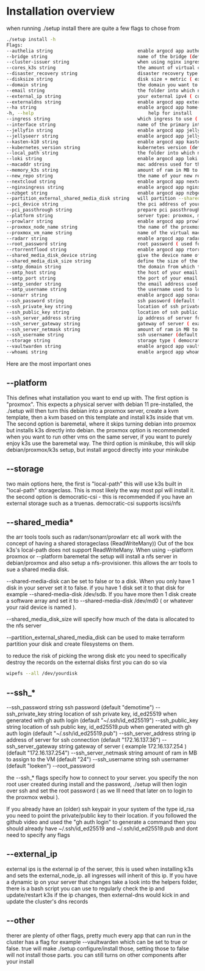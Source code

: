 # Installation overview

when running ./setup install there are quite a few flags to chose from

```bash
./setup install -h
Flags:
--authelia string                               enable argocd app authelia (default "false")
--bridge string                                 name of the bridge (default "vmbr0")
--cluster-issuer string                         when using nginx ingress, select cluster issuer ( staging / prod ) (default "staging")
--cores_k3s string                              the amount of virtual cores to pass to the k3s vm (default "10")
--disaster_recovery string                      disaster recovery type (default "k10")
--disksize string                               disk size + metric ( example: 100G ) (default "100G")
--domain string                                 the domain you want to use
--email string                                  the folder into which new_repo will be cloned into
--external_ip string                            your external ipv4 ( curl -4 ifconfig.co ) (default "1.2.3.4")
--externaldns string                            enable argocd app external-dns (default "false")
--ha string                                     enable argocd app home-assistant (default "false")
-h, --help                                          help for install
--ingress string                                which ingress to use ( nginx/cloudflaretunnel ) (default "cloudflaretunnel")
--interface string                              name of the primary interface (default "enp3s0")
--jellyfin string                               enable argocd app jellyfin (default "false")
--jellyseerr string                             enable argocd app jellyseerr (default "false")
--kasten-k10 string                             enable argocd app kasten-k10 (default "false")
--kubernetes_version string                     kubernetes version (default "v1.25.6+k3s1")
--local_path string                             the folder into which new_repo will be cloned into
--loki string                                   enable argocd app loki (default "false")
--macaddr string                                mac address used for the k3s vm (default "6E:1F:26:B6:DF:20")
--memory_k3s string                             amount of ram in MB to assign to the VM  (default "28672")
--new_repo string                               the name of your new repo
--nextcloud string                              enable argocd app nextcloud (default "false")
--nginxingress string                           enable argocd app nginx-ingress (default "false")
--nzbget string                                 enable argocd app nzbget (default "false")
--partition_external_shared_media_disk string   will partition --shared-media-disk-device (default "false")
--pci_device string                             the pci address of your gpu ( lspci |grep VGA ) (default "0000:02:00.0")
--pci_passthrough string                        prepare pci passthrough (default "intel")
--platform string                               server type: proxmox, minikube, baremetal (default "proxmox")
--prowlarr string                               enable argocd app prowlarr (default "false")
--proxmox_node_name string                      the name of the proxmox node ( hostname ) (default "beelink-sei12")
--proxmox_vm_name string                        name of the virtual machine in proxmox (default "k3s-beelink-01")
--radarr string                                 enable argocd app radarr (default "false")
--root_password string                          root password ( used for login to proxmox ) (default "topsecure")
--rtorrentflood string                          enable argocd app rtorrent-flood (default "false")
--shared_media_disk_device string               give the device name of your external shared media disk (default "sda")
--shared_media_disk_size string                 define the size of the shared media disk (default "100Gi")
--smtp_domain string                            the domain from which the email is sent from (default "example.com")
--smtp_host string                              the host of your email server (default "mail.example.com")
--smtp_port string                              the port of your email server (default "587")
--smtp_sender string                            the email address used to send emails (default "homelab@example.com")
--smtp_username string                          the username used to login to your email (default "homelab@example.com")
--sonarr string                                 enable argocd app sonarr (default "false")
--ssh_password string                           ssh password (default "demotime")
--ssh_private_key string                        location of ssh private key, id_ed25519 when generated with gh auth login (default "~/.ssh/id_ed25519")
--ssh_public_key string                         location of ssh public key, id_ed25519.pub when generated with gh auth login (default "~/.ssh/id_ed25519.pub")
--ssh_server_address string                     ip address of server for ssh connection (default "172.16.137.36")
--ssh_server_gateway string                     gateway of server ( example 172.16.137.254 ) (default "172.16.137.254")
--ssh_server_netmask string                     amount of ram in MB to assign to the VM  (default "24")
--ssh_username string                           ssh usernamer (default "loeken")
--storage string                                storage type ( democratic-csi, local-path, ceph ) (default "local-path")
--vaultwarden string                            enable argocd app vaultwarden (default "false")
--whoami string                                 enable argocd app whoami (default "true")
```


Here are the most important ones

## --platform

This defines what installation you want to end up with. The first option is "proxmox". This expects a physical server with debian 11 pre-installed, the ./setup will then turn this debian into a proxmox server, create a kvm template, then a kvm based on this template and install k3s inside that vm. The second option is baremetal, where it skips turning debian into proxmox but installs k3s directly into debian. the proxmox option is recommended when you want to run other vms on the same server, if you want to purely enjoy k3s use the baremetal way. The third option is minikube, this will skip debian/proxmox/k3s setup, but install argocd directly into your minikube

## --storage
two main options here, the first is "local-path" this will use k3s built in "local-path" storageclass. This is most likely the way most ppl will install it. the second option is democratic-csi - this is recommended if you have an external storage such as a truenas. democratic-csi supports iscsi/nfs

## --shared_media*

the arr tools tools such as radarr/sonarr/prowlarr etc all work with the concept of having a shared storageclass (ReadWriteMany)) Out of the box k3s's local-path does not support ReadWriteMany. When using --platform proxmox or --platform baremetal the setup will install a nfs server in debian/proxmox and also setup a nfs-provisioner. this allows the arr tools to sue a shared media disk.

--shared-media-disk can be set to false or to a disk. When you only have 1 disk in your server set it to false. if you have 1 disk set it to that disk for example --shared-media-disk /dev/sdb. If you have more then 1 disk create a software array and set it to --shared-media-disk /dev/md0 ( or whatever your raid device is named ).

--shared_media_disk_size will specify how much of the data is allocated to the nfs server

--partition_external_shared_media_disk can be used to make terraform partition your disk and create filesystems on them.

to reduce the risk of picking the wrong disk etc you need to specifically destroy the records on the external disks first you can do so via
```bash
wipefs --all /dev/yourdisk
```

## --ssh_*

--ssh_password string                           ssh password (default "demotime")
--ssh_private_key string                        location of ssh private key, id_ed25519 when generated with gh auth login (default "~/.ssh/id_ed25519")
--ssh_public_key string                         location of ssh public key, id_ed25519.pub when generated with gh auth login (default "~/.ssh/id_ed25519.pub")
--ssh_server_address string                     ip address of server for ssh connection (default "172.16.137.36")
--ssh_server_gateway string                     gateway of server ( example 172.16.137.254 ) (default "172.16.137.254")
--ssh_server_netmask string                     amount of ram in MB to assign to the VM  (default "24")
--ssh_username string                           ssh usernamer (default "loeken")
--root_password

the --ssh_* flags specify how to connect to your server. you specify the non root user created during install and the password, ./setup will then login over ssh and set the root password ( as we lll need that later on to login to the proxmox webui ).

If you already have an (older) ssh keypair in your system of the type id_rsa you need to point the private/public key to their location. if you followed the github video and used the "gh auth login" to generate a command then you should already have ~/.ssh/id_ed25519 and ~/.ssh/id_ed25519.pub and dont need to specify any flags

## --external_ip 

external ips is the external ip of the server, this is used when installing k3s and sets the external_node_ip. all ingresses will inherit of this ip. If you have a dynamic ip on your server that changes take a look into the helpers folder, there is a bash script you can use to regularly check the ip and update/restart k3s if the ip changes, then external-dns would kick in and update the cluster's dns records

## --other
therer are plenty of other flags, pretty much every app that can run in the cluster has a flag for example --vaultwarden which can be set to true or false. true will make ./setup configure/install those, setting those to false will not install those parts. you can still turns on other components after your install